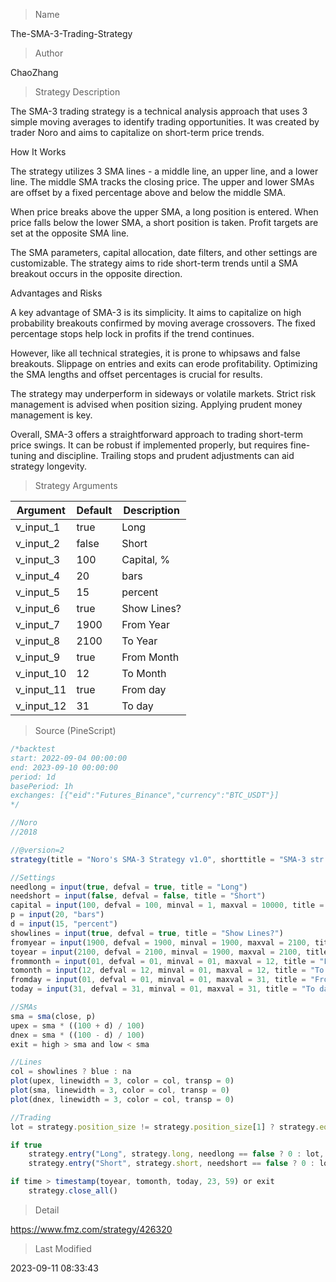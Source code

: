 
> Name

The-SMA-3-Trading-Strategy

> Author

ChaoZhang

> Strategy Description

The SMA-3 trading strategy is a technical analysis approach that uses 3 simple moving averages to identify trading opportunities. It was created by trader Noro and aims to capitalize on short-term price trends.

How It Works

The strategy utilizes 3 SMA lines - a middle line, an upper line, and a lower line. The middle SMA tracks the closing price. The upper and lower SMAs are offset by a fixed percentage above and below the middle SMA.

When price breaks above the upper SMA, a long position is entered. When price falls below the lower SMA, a short position is taken. Profit targets are set at the opposite SMA line.

The SMA parameters, capital allocation, date filters, and other settings are customizable. The strategy aims to ride short-term trends until a SMA breakout occurs in the opposite direction.

Advantages and Risks

A key advantage of SMA-3 is its simplicity. It aims to capitalize on high probability breakouts confirmed by moving average crossovers. The fixed percentage stops help lock in profits if the trend continues.

However, like all technical strategies, it is prone to whipsaws and false breakouts. Slippage on entries and exits can erode profitability. Optimizing the SMA lengths and offset percentages is crucial for results.

The strategy may underperform in sideways or volatile markets. Strict risk management is advised when position sizing. Applying prudent money management is key.

Overall, SMA-3 offers a straightforward approach to trading short-term price swings. It can be robust if implemented properly, but requires fine-tuning and discipline. Trailing stops and prudent adjustments can aid strategy longevity.

> Strategy Arguments



|Argument|Default|Description|
|----|----|----|
|v_input_1|true|Long|
|v_input_2|false|Short|
|v_input_3|100|Capital, %|
|v_input_4|20|bars|
|v_input_5|15|percent|
|v_input_6|true|Show Lines?|
|v_input_7|1900|From Year|
|v_input_8|2100|To Year|
|v_input_9|true|From Month|
|v_input_10|12|To Month|
|v_input_11|true|From day|
|v_input_12|31|To day|


> Source (PineScript)

``` javascript
/*backtest
start: 2022-09-04 00:00:00
end: 2023-09-10 00:00:00
period: 1d
basePeriod: 1h
exchanges: [{"eid":"Futures_Binance","currency":"BTC_USDT"}]
*/

//Noro
//2018

//@version=2
strategy(title = "Noro's SMA-3 Strategy v1.0", shorttitle = "SMA-3 str 1.0", overlay = true, default_qty_type = strategy.percent_of_equity, default_qty_value = 100, pyramiding = 5)

//Settings
needlong = input(true, defval = true, title = "Long")
needshort = input(false, defval = false, title = "Short")
capital = input(100, defval = 100, minval = 1, maxval = 10000, title = "Capital, %")
p = input(20, "bars")
d = input(15, "percent")
showlines = input(true, defval = true, title = "Show Lines?")
fromyear = input(1900, defval = 1900, minval = 1900, maxval = 2100, title = "From Year")
toyear = input(2100, defval = 2100, minval = 1900, maxval = 2100, title = "To Year")
frommonth = input(01, defval = 01, minval = 01, maxval = 12, title = "From Month")
tomonth = input(12, defval = 12, minval = 01, maxval = 12, title = "To Month")
fromday = input(01, defval = 01, minval = 01, maxval = 31, title = "From day")
today = input(31, defval = 31, minval = 01, maxval = 31, title = "To day")

//SMAs
sma = sma(close, p)
upex = sma * ((100 + d) / 100)
dnex = sma * ((100 - d) / 100)
exit = high > sma and low < sma

//Lines
col = showlines ? blue : na
plot(upex, linewidth = 3, color = col, transp = 0)
plot(sma, linewidth = 3, color = col, transp = 0)
plot(dnex, linewidth = 3, color = col, transp = 0)

//Trading
lot = strategy.position_size != strategy.position_size[1] ? strategy.equity / close * capital / 100 : lot[1]

if true
    strategy.entry("Long", strategy.long, needlong == false ? 0 : lot, limit = dnex, when = (time > timestamp(fromyear, frommonth, fromday, 00, 00) and time < timestamp(toyear, tomonth, today, 23, 59)))
    strategy.entry("Short", strategy.short, needshort == false ? 0 : lot, limit = upex, when = (time > timestamp(fromyear, frommonth, fromday, 00, 00) and time < timestamp(toyear, tomonth, today, 23, 59)))

if time > timestamp(toyear, tomonth, today, 23, 59) or exit
    strategy.close_all()
```

> Detail

https://www.fmz.com/strategy/426320

> Last Modified

2023-09-11 08:33:43
